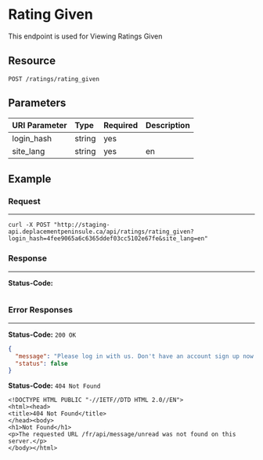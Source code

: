 # Rating Given

This endpoint is used for Viewing Ratings Given

## Resource

```
POST /ratings/rating_given
```

## Parameters


| URI Parameter | Type   | Required | Description     |
|:--------------|:-------|:---------|:----------------|
| login_hash    | string | yes      | <user hash key> |
| site_lang     | string | yes      | en              |


## Example

### Request
***

```curl
curl -X POST "http://staging-api.deplacementpeninsule.ca/api/ratings/rating_given?login_hash=4fee9065a6c6365ddef03cc5102e67fe&site_lang=en"
```

### Response
***

**Status-Code:**

```

```


### Error Responses
***
<!--
- No Login Hash
- With Login Hash and Site Lang
-->
**Status-Code:** ```200 OK```


```json
{
  "message": "Please log in with us. Don't have an account sign up now!",
  "status": false
}
```

<!--No Site Language-->
**Status-Code:** ```404 Not Found```


```
<!DOCTYPE HTML PUBLIC "-//IETF//DTD HTML 2.0//EN">
<html><head>
<title>404 Not Found</title>
</head><body>
<h1>Not Found</h1>
<p>The requested URL /fr/api/message/unread was not found on this server.</p>
</body></html>
```
